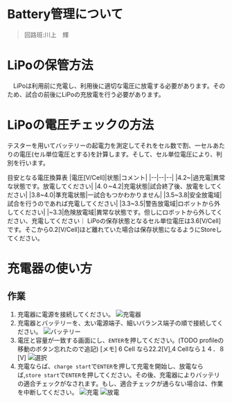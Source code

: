 # Battery管理について
>回路班:川上　輝

# LiPoの保管方法
　LiPoは利用前に充電し、利用後に適切な電圧に放電する必要があります。そのため、試合の前後にLiPoの充放電を行う必要があります。

# LiPoの電圧チェックの方法
テスターを用いてバッテリーの起電力を測定してそれをセル数で割、一セルあたりの電圧(セル単位電圧とする)を計算します。そして、セル単位電圧により、判別を行います。

目安となる電圧換算表
|電圧[V/Cell]|状態|コメント|
|--|--|--|
|4.2~|過充電|異常な状態です。放電してください|
|4.０~4.2|充電状態|試合終了後、放電をしてください|
|3.8~4.0|準充電状態|一試合もつかわかりません|
|3.5~3.8|安全放電域|試合を行うのであれば充電してください|
|3.3~3.5|警告放電域|ロボットから外してください|
|~3.3|危険放電域|異常な状態です。但しにロボットから外してください、充電してください｜
LiPoの保存状態となるセル単位電圧は3.6[V/Cell]です。そこから0.2[V/Cell]ほど離れていた場合は保存状態になるようにStoreしてください。

# 充電器の使い方
## 作業
1. 充電器に電源を接続してください。
![充電器](image/charger.jpg)
2. 充電器とバッテリーを、太い電源端子、細いバランス端子の順で接続してください。
![バッテリー](image/battery.jpg)
3. 電圧と容量が一致する画面にし、`ENTER`を押してください。(TODO profileの移動のボタン忘れたので追記)
[メモ] 6 Cell なら22.2[V],4 Cellなら１４．８[V]
![選択](image/charger-select.jpg)
4. 充電ならば、`charge start`で`ENTER`を押して充電を開始し、放電ならば,`store start`で`ENTER`を押してください。その後、充電器によりバッテリの適合チェックがなされます。もし、適合チェックが通らない場合は、作業を中断してください。
![充電](image/charger-charge.jpg)
![放電](image/charger-store.jpg)
